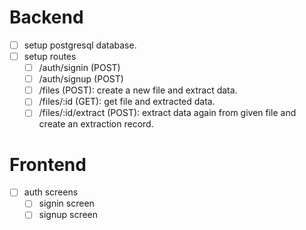 # Backend

- [ ] setup postgresql database.
- [ ] setup routes
  - [ ] /auth/signin (POST)
  - [ ] /auth/signup (POST)
  - [ ] /files (POST): create a new file and extract data.
  - [ ] /files/:id (GET): get file and extracted data.
  - [ ] /files/:id/extract (POST): extract data again from given file and create an extraction record.

# Frontend

- [ ] auth screens
  - [ ] signin screen
  - [ ] signup screen
